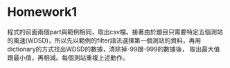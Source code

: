 # Homework1
程式的前面兩個part與範例相同，取出csv檔。接著由於題目只需要特定五個測站的風速(WDSD)，所以先以範例的filter語法選擇第一個測站的資料，再用dictionary的方式找出WDSD的數據，清除掉-99跟-999的數據後，
取出最大值跟最小值，再相減。每個測站重複上述動作。
